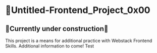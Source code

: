 # :round_pushpin:Untitled-Frontend_Project_0x00

## :construction:Currently under construction:construction:

This project is a means for additional practice with Webstack Frontend Skills. Additional information to come!
Test

